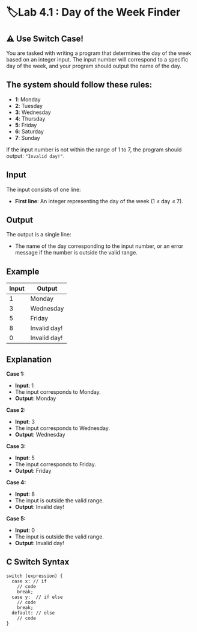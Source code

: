 # 🏷️Lab 4.1 : Day of the Week Finder
## ⚠️ Use Switch Case!

You are tasked with writing a program that determines the day of the week based on an integer input. The input number will correspond to a specific day of the week, and your program should output the name of the day.


## The system should follow these rules:

- **1**: Monday
- **2**: Tuesday
- **3**: Wednesday
- **4**: Thursday
- **5**: Friday
- **6**: Saturday
- **7**: Sunday

If the input number is not within the range of 1 to 7, the program should output: `"Invalid day!"`.

## Input

The input consists of one line:

- **First line**: An integer representing the day of the week (1 ≤ day ≤ 7).

## Output

The output is a single line:

- The name of the day corresponding to the input number, or an error message if the number is outside the valid range.

## Example

| Input | Output        |
|-------|---------------|
| 1     | Monday        |
| 3     | Wednesday     |
| 5     | Friday        |
| 8     | Invalid day!  |
| 0     | Invalid day!  |

## Explanation

**Case 1:**

- **Input**: 1
- The input corresponds to Monday.
- **Output**: Monday

**Case 2:**

- **Input**: 3
- The input corresponds to Wednesday.
- **Output**: Wednesday

**Case 3:**

- **Input**: 5
- The input corresponds to Friday.
- **Output**: Friday

**Case 4:**

- **Input**: 8
- The input is outside the valid range.
- **Output**: Invalid day!

**Case 5:**

- **Input**: 0
- The input is outside the valid range.
- **Output**: Invalid day!

## C Switch Syntax
```
switch (expression) {
  case x: // if
    // code 
    break;
  case y:  // if else
    // code 
    break;
  default: // else
    // code 
}
```